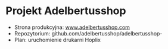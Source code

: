 # Projekt Adelbertusshop

- Strona produkcyjna: www.adelbertusshop.com
- Repozytorium: github.com/adelbertusshop/adelbertusshop-
- Plan: uruchomienie drukarni Hoplix
<!-- redeploy trigger -->
